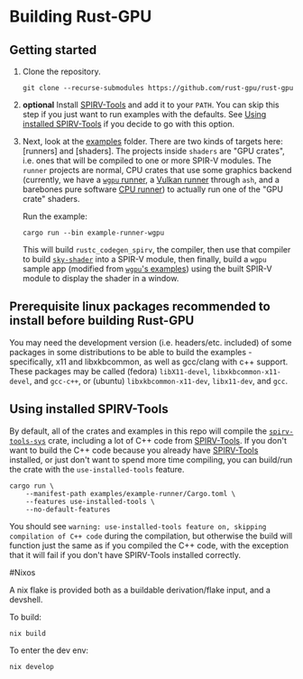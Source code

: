 # Building Rust-GPU

## Getting started
1. Clone the repository.

    ```shell
    git clone --recurse-submodules https://github.com/rust-gpu/rust-gpu
    ```

1. **optional** Install [SPIRV-Tools](https://github.com/KhronosGroup/SPIRV-Tools#downloads) and add it to your `PATH`. You can skip this step if you just want to run examples with the defaults. See [Using installed SPIRV-Tools](#using-installed-spirv-tools) if you decide to go with this option.

1. Next, look at the [examples] folder. There are two kinds of targets here: [runners] and [shaders]. The projects inside `shaders` are "GPU crates", i.e. ones that will be compiled to one or more SPIR-V modules. The `runner` projects are normal, CPU crates that use some graphics backend (currently, we have a [`wgpu` runner][examples/runners/wgpu], a [Vulkan runner][examples/runners/ash] through `ash`, and a barebones pure software [CPU runner][examples/runners/cpu]) to actually run one of the "GPU crate" shaders.

    Run the example:

    ```shell
    cargo run --bin example-runner-wgpu
    ```

    This will build `rustc_codegen_spirv`, the compiler, then use that compiler to build [`sky-shader`](examples/shaders/sky-shader) into a SPIR-V module, then finally, build a `wgpu` sample app (modified from [`wgpu`'s examples](https://github.com/gfx-rs/wgpu-rs/tree/master/examples/hello-triangle)) using the built SPIR-V module to display the shader in a window.

## Prerequisite linux packages recommended to install before building Rust-GPU

You may need the development version (i.e. headers/etc. included) of some packages in some distributions to be able to
build the examples - specifically, x11 and libxkbcommon, as well as gcc/clang with c++ support. These packages may be
called (fedora) `libX11-devel`, `libxkbcommon-x11-devel`, and `gcc-c++`, or (ubuntu) `libxkbcommon-x11-dev`,
`libx11-dev`, and `gcc`.

## Using installed SPIRV-Tools

By default, all of the crates and examples in this repo will compile the [`spirv-tools-sys`](https://crates.io/crates/spirv-tools-sys) crate, including a lot of C++ code from [SPIRV-Tools](https://github.com/EmbarkStudios/SPIRV-Tools). If you don't want to build the C++ code because you already have [SPIRV-Tools](https://github.com/KhronosGroup/SPIRV-Tools#downloads) installed, or just don't want to spend more time compiling, you can build/run the crate with the `use-installed-tools` feature.

```shell
cargo run \
    --manifest-path examples/example-runner/Cargo.toml \
    --features use-installed-tools \
    --no-default-features
```

You should see `warning: use-installed-tools feature on, skipping compilation of C++ code` during the compilation, but otherwise the build will function just the same as if you compiled the C++ code, with the exception that it will fail if you don't have SPIRV-Tools installed correctly.

#Nixos

A nix flake is provided both as a buildable derivation/flake input, and a devshell.

To build:
```shell
nix build
```

To enter the dev env:
```shell
nix develop
```

[spirv-builder]: https://rust-gpu.github.io/rust-gpu/api/spirv_builder/index.html
[examples]: https://github.com/rust-gpu/rust-gpu/tree/main/examples
[examples/runners]: https://github.com/rust-gpu/rust-gpu/tree/main/examples/runners
[examples/runners/ash]: https://github.com/rust-gpu/rust-gpu/tree/main/examples/runners/ash
[examples/runners/cpu]: https://github.com/rust-gpu/rust-gpu/tree/main/examples/runners/cpu
[examples/runners/wgpu]: https://github.com/rust-gpu/rust-gpu/tree/main/examples/runners/wgpu
[examples/shaders]: https://github.com/rust-gpu/rust-gpu/tree/main/examples/shaders
